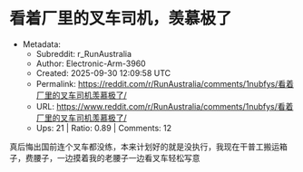 # 看着厂里的叉车司机，羡慕极了

- Metadata:
  - Subreddit: r_RunAustralia
  - Author: Electronic-Arm-3960
  - Created: 2025-09-30 12:09:58 UTC
  - Permalink: https://reddit.com/r/RunAustralia/comments/1nubfys/看着厂里的叉车司机羡慕极了/
  - URL: https://www.reddit.com/r/RunAustralia/comments/1nubfys/看着厂里的叉车司机羡慕极了/
  - Ups: 21 | Ratio: 0.89 | Comments: 12


真后悔出国前连个叉车都没练，本来计划好的就是没执行，我现在干普工搬运箱子，费腰子，一边摸着我的老腰子一边看叉车轻松写意

